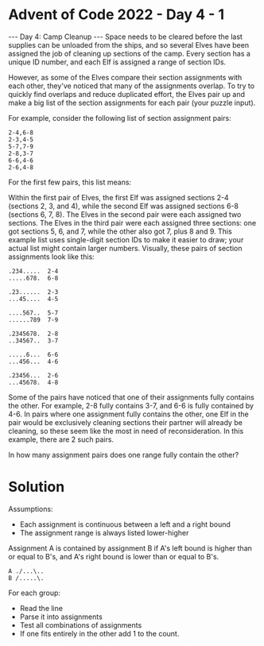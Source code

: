 # Advent of Code 2022 - Day 4 - 1

--- Day 4: Camp Cleanup ---
Space needs to be cleared before the last supplies can be unloaded from the
ships, and so several Elves have been assigned the job of cleaning up sections
of the camp. Every section has a unique ID number, and each Elf is assigned a
range of section IDs.

However, as some of the Elves compare their section assignments with each
other, they've noticed that many of the assignments overlap. To try to quickly
find overlaps and reduce duplicated effort, the Elves pair up and make a big
list of the section assignments for each pair (your puzzle input).

For example, consider the following list of section assignment pairs:

```
2-4,6-8
2-3,4-5
5-7,7-9
2-8,3-7
6-6,4-6
2-6,4-8
```
For the first few pairs, this list means:

Within the first pair of Elves, the first Elf was assigned sections 2-4
(sections 2, 3, and 4), while the second Elf was assigned sections 6-8
(sections 6, 7, 8).
The Elves in the second pair were each assigned two sections.
The Elves in the third pair were each assigned three sections: one got sections
5, 6, and 7, while the other also got 7, plus 8 and 9.
This example list uses single-digit section IDs to make it easier to draw;
your actual list might contain larger numbers. Visually, these pairs of
section assignments look like this:

```
.234.....  2-4
.....678.  6-8

.23......  2-3
...45....  4-5

....567..  5-7
......789  7-9

.2345678.  2-8
..34567..  3-7

.....6...  6-6
...456...  4-6

.23456...  2-6
...45678.  4-8
```
Some of the pairs have noticed that one of their assignments fully contains
the other. For example, 2-8 fully contains 3-7, and 6-6 is fully contained by
4-6. In pairs where one assignment fully contains the other, one Elf in the
pair would be exclusively cleaning sections their partner will already be
cleaning, so these seem like the most in need of reconsideration. In this
example, there are 2 such pairs.

In how many assignment pairs does one range fully contain the other?

# Solution

Assumptions:
- Each assignment is continuous between a left and a right bound
- The assignment range is always listed lower-higher

Assignment A is contained by assignment B if A's left bound is higher than
or equal to B's,
and A's right bound is lower than or equal to B's.
```
A ./...\..
B /.....\.
```

For each group:
- Read the line
- Parse it into assignments
- Test all combinations of assignments
- If one fits entirely in the other add 1 to the count.